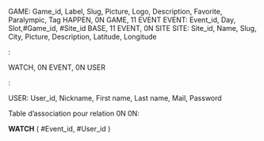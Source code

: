GAME: Game_id, Label, Slug, Picture, Logo, Description, Favorite, Paralympic, Tag
HAPPEN, 0N GAME, 11 EVENT
EVENT: Event_id, Day, Slot,#Game_id, #Site_id
BASE, 11 EVENT, 0N SITE
SITE: Site_id, Name, Slug, City, Picture, Description, Latitude, Longitude

:

WATCH, 0N EVENT, 0N USER

:

USER: User_id, Nickname, First name, Last name, Mail, Password

Table d’association pour relation 0N 0N:

**WATCH** ( #Event_id, #User_id )